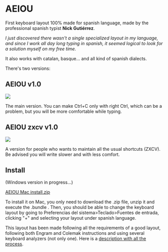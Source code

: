 # AEIOU
First keyboard layout 100% made for spanish language, made by the professional spanish typist **Nick Gutiérrez**. 

*I just discovered there wasn't a single specialized layout in my language, and since I work all day long typing in spanish, it seemed logical to look for a solution myself on my free time.*

It also works with catalan, basque... and all kind of spanish dialects. 

There's two versions:

## AEIOU v1.0
![](https://preview.redd.it/tjxi8xiyrqb71.png?width=306&format=png&auto=webp&s=15b5b05aaccaeedaec03f1bcc3c7bc1a9e9ade4c)

The main version. You can make Ctrl+C only with right Ctrl, which can be a problem, but you will be more comfortable while typing.

## AEIOU zxcv v1.0
![](https://preview.redd.it/zxr6bha0sqb71.png?width=302&format=png&auto=webp&s=f86f6dc422812cfe2fe60fd0984670e61b698af5)

A version for people who wants to maintain all the usual shortcuts (ZXCV). Be advised you will write slower and with less comfort.

## Install
(Windows version in progress...)

[AEIOU Mac install.zip](https://github.com/NickG13/AEIOU/files/6834555/AEIOU.Mac.install.zip)

To install it on Mac, you only need to download the .zip file, unzip it and execute the .bundle . Then, you should be able to change the keyboard layout by going to Preferencias del sistema>Teclado>Fuentes de entrada, clicking "+" and selecting your layout under spanish language.

This layout has been made following all the requirements of a good layout, following both Engram and Colemak instructions and using several keyboard analyzers (not only one).
Here is a [description with all the process](https://www.reddit.com/r/KeyboardLayouts/comments/oja9oh/why_are_there_no_spanish_layouts/).
